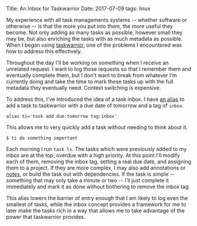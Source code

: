 Title: An Inbox for Taskwarrior
Date: 2017-07-09
tags: linux

My experience with all task managements systems -- whether software or otherwise -- is that the more you put into them, the more useful they become. Not only adding as many tasks as possible, however small they may be, but also enriching the tasks with as much metadata as possible. When I began using [taskwarrior](https://taskwarrior.org/), one of the problems I encountered was how to address this effectively.

Throughout the day I'll be working on something when I receive an unrelated request. I want to log those requests so that I remember them and eventually complete them, but I don't want to break from whatever I'm currently doing and take the time to mark these tasks up with the full metadata they eventually need. Context switching is expensive.

To address this, I've introduced the idea of a task inbox. I have [an alias](https://github.com/pigmonkey/dotfiles/blob/master/aliases#L44) to add a task to taskwarrior with a due date of tomorrow and a tag of `inbox`.

    alias ti='task add due:tomorrow tag:inbox'
    
This allows me to very quickly add a task without needing to think about it.

    $ ti do something important
    
Each morning I run `task ls`. The tasks which were previously added to my inbox are at the top, overdue with a high priority. At this point I'll modify each of them, removing the inbox tag, setting a real due date, and assigning them to a project. If they are more complex, I may also add annotations or [notes](https://github.com/ValiValpas/taskopen), or build the task out with dependencies. If the task is simple -- something that may only take a minute or two -- I'll just complete it immediately and mark it as done without bothering to remove the inbox tag.

This alias lowers the barrier of entry enough that I am likely to log even the smallest of tasks, while the inbox concept provides a framework for me to later make the tasks rich in a way that allows me to take advantage of the power that taskwarrior provides.
